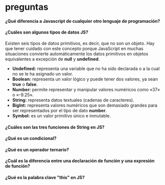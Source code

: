 # preguntas

#### ¿Qué diferencia a Javascript de cualquier otro lenguaje de programación?

#### ¿Cuáles son algunos tipos de datos JS?

Existen seis tipos de datos primitivos, es decir, que no son un objeto. Hay que tener cuidado con este concepto porque JavaScript en muchas situaciones convierte automáticamente los datos primitivos en objetos equivalentes a excepción de **null** y **undefined**.

* **Undefined:** representa una variable que no ha sido declarada o a la cual no se le ha asignado un valor.
* **Boolean:** representa un valor lógico y puede tener dos valores, ya sean **true** o **false**.&#x20;
* **Number:** permite representar y manipular valores numéricos como «37» o «-9.25».
* **String:** representa datos textuales (cadenas de caracteres).
* **BigInt:** representa valores numéricos que son demasiado grandes para ser representados por el tipo de dato **number**.
* **Symbol:** es un valor primitivo único e inmutable.

#### ¿Cuáles son las tres funciones de String en JS?

#### ¿Qué es un condicional?

#### ¿Qué es un operador ternario?

#### ¿Cuál es la diferencia entre una declaración de función y una expresión de función?

#### ¿Qué es la palabra clave "this" en JS?
